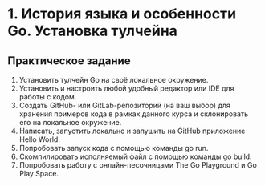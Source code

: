 # 1. История языка и особенности Go. Установка тулчейна

## Практическое задание

1. Установить тулчейн Go на своё локальное окружение.
2. Установить и настроить любой удобный редактор или IDE для работы с кодом.
3. Создать GitHub- или GitLab-репозиторий (на ваш выбор) для хранения примеров кода в рамках данного курса и склонировать его на локальное окружение.
5. Написать, запустить локально и запушить на GitHub приложение Hello World.
6. Попробовать запуск кода с помощью команды go run.
7. Скомпилировать исполняемый файл с помощью команды go build.
8. Попробовать работу с онлайн-песочницами The Go Playground и Go Play Space.
